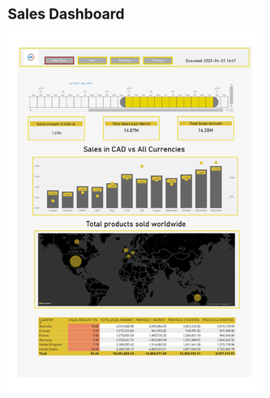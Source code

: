 
# **Sales Dashboard**
![Sales Dashboard](https://github.com/Ayman947/Power-BI/blob/main/Sales%20DashBoard%20(PNG).png)
